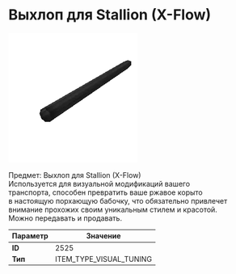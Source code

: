 # Выхлоп для Stallion (X-Flow)

![Item Image](../img/2525.webp?raw=true)

Предмет: Выхлоп для Stallion (X-Flow)<br>Используется для визуальной модификаций вашего<br>транспорта, способен превратить ваше ржавое корыто<br>в настоящую порхающую бабочку, что обязательно привлечет<br>внимание прохожих своим уникальным стилем и красотой.<br>Можно передавать и продавать.


| Параметр | Значение |
|----------|----------|
| **ID** | 2525 |
| **Тип** | ITEM_TYPE_VISUAL_TUNING |

